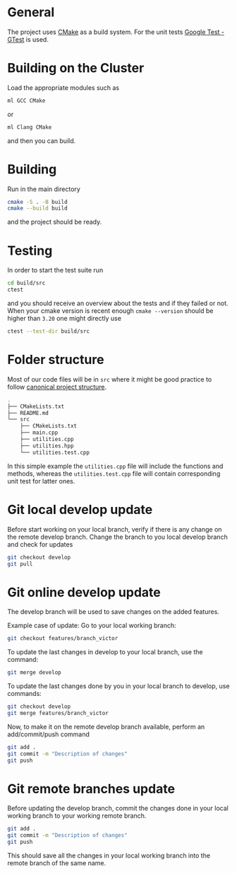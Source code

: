 # General
The project uses [CMake](https://cmake.org/) as a build system.
For the unit tests [Google Test - GTest](https://google.github.io/googletest/) is used.

# Building on the Cluster
Load the appropriate modules such as
```sh
ml GCC CMake
```
or
```sh
ml Clang CMake
```
and then you can build.

# Building
Run in the main directory
```sh
cmake -S . -B build
cmake --build build
```
and the project should be ready.

# Testing
In order to start the test suite run
```sh
cd build/src
ctest
```
and you should receive an overview about the tests and if they failed or not.
When your cmake version is recent enough `cmake --version` should be higher than `3.20` one might directly use
```sh
ctest --test-dir build/src
```

# Folder structure
Most of our code files will be in `src` where it might be good practice to follow [canonical project structure](https://www.open-std.org/jtc1/sc22/wg21/docs/papers/2018/p1204r0.html).
```sh
.
├── CMakeLists.txt
├── README.md
└── src
    ├── CMakeLists.txt
    ├── main.cpp
    ├── utilities.cpp
    ├── utilities.hpp
    └── utilities.test.cpp

```
In this simple example the `utilities.cpp` file will include the functions and methods, whereas the `utilities.test.cpp` file will contain corresponding unit test for latter ones.

# Git local develop update
Before start working on your local branch, verify if there is any change on the remote develop branch. Change the branch to you local develop branch and check for updates
```sh
git checkout develop
git pull
```

# Git online develop update 
The develop branch will be used to save changes on the added features.

Example case of update: 
Go to your local working branch: 

```sh
git checkout features/branch_victor 
```

To update the last changes in develop to your local branch, use the command:
```sh
git merge develop
```

To update the last changes done by you in your local branch to develop, use commands:
```sh
git checkout develop
git merge features/branch_victor 
```

Now, to make it on the remote develop branch available, perform an add/commit/push command
```sh
git add .
git commit -m "Description of changes" 
git push
```

# Git remote branches update

Before updating the develop branch, commit the changes done in your local working branch to your working remote branch.

```sh
git add .
git commit -m "Description of changes" 
git push
```
This should save all the changes in your local working branch into the remote branch of the same name.
